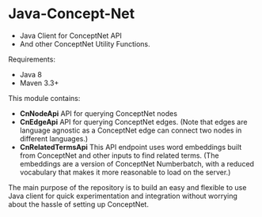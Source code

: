 # Java-Concept-Net

- Java Client for ConceptNet API 
- And other ConceptNet Utility Functions.

Requirements:
+ Java 8
+ Maven 3.3+

This module contains:

+ **CnNodeApi** API for querying ConceptNet nodes
+ **CnEdgeApi** API for querying ConceptNet edges. (Note that edges are language agnostic as a ConceptNet edge can connect two nodes in different languages.) 
+ **CnRelatedTermsApi** This API endpoint uses word embeddings built from ConceptNet and other inputs to find related terms.
                     (The embeddings are a version of ConceptNet Numberbatch, with a reduced vocabulary that makes it more reasonable to load on the server.)
                     
                     
The main purpose of the repository is to build an easy and flexible to use Java client
for quick experimentation and integration without worrying about the hassle of setting up ConceptNet.